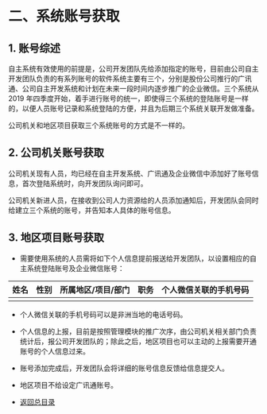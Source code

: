 
# 二、系统账号获取

## 1. 账号综述

自主系统有效使用的前提是，公司开发团队先给添加指定的账号，目前由公司自主开发团队负责的有系列账号的软件系统主要有三个，分别是股份公司推行的广讯通、公司自主开发系统和计划在未来一段时间内逐步推广的企业微信。三个系统从 2019 年四季度开始，着手进行账号的统一，即使得三个系统的登陆账号是一样的，以便人员账号记录和系统登陆的方便，并且为后期三个系统关联开发做准备。

公司机关和地区项目获取三个系统账号的方式是不一样的。

## 2. 公司机关账号获取

公司机关现有人员，均已经在自主开发系统、广讯通及企业微信中添加好了账号信息，首次登陆系统时，向开发团队询问即可。

公司机关新进人员，在接收到公司人力资源给的人员添加通知后，开发团队会同时给建立三个系统的账号，并告知本人具体的账号信息。

## 3. 地区项目账号获取

- 需要使用系统的人员需将如下个人信息提前报送给开发团队，以设置相应的自主系统登陆账号及企业微信账号：

姓名|性别|所属地区/项目/部门|职务|个人微信关联的手机号码
----|---|-----|-----|----
   |   |   |   |  

- 个人微信关联的手机号码可以是非洲当地的电话号码。

- 个人信息的上报，目前是按照管理模块的推广次序，由公司机关相关部门负责统计后，报公司开发团队的；除此之后，地区项目也可以主动的上报需要开通账号的个人信息过来。

- 账号添加完成后，开发团队会将详细的账号信息反馈给信息提交人。

- 地区项目不给设定广讯通账号。


* [返回总目录](Sys_user_manual.md)

